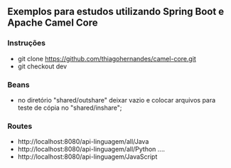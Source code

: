 ## Exemplos para estudos utilizando Spring Boot e Apache Camel Core
### Instruções
- git clone https://github.com/thiagohernandes/camel-core.git
- git checkout dev

### Beans
- no diretório "shared/outshare" deixar vazio e colocar arquivos para teste de cópia no "shared/inshare";

### Routes
- http://localhost:8080/api-linguagem/all/Java
- http://localhost:8080/api-linguagem/all/Python ....
- http://localhost:8080/api-linguagem/JavaScript